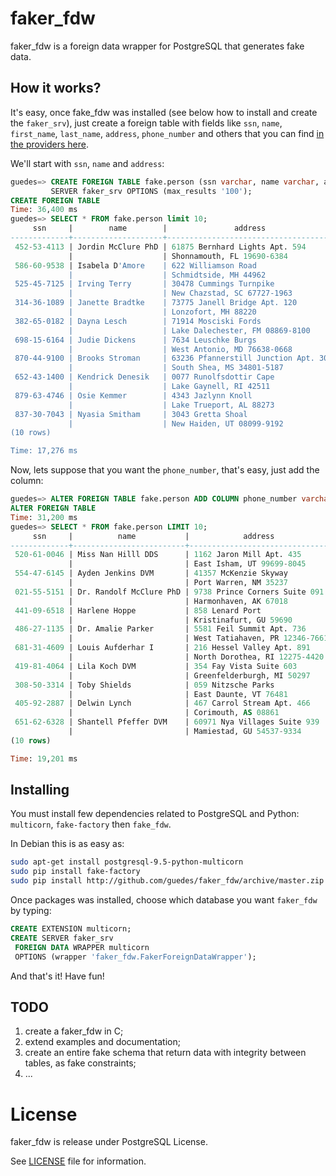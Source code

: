# faker_fdw

faker_fdw is a foreign data wrapper for PostgreSQL that generates fake data. 

## How it works?

It's easy, once fake_fdw was installed (see below how to install and create the `faker_srv`), just create 
a foreign table with fields like `ssn`, `name`, `first_name`, `last_name`, `address`, 
`phone_number` and others that you can find [in the providers here](http://fake-factory.readthedocs.org/en/latest/providers.html).

We'll start with `ssn`, `name` and `address`:

```sql
guedes=> CREATE FOREIGN TABLE fake.person (ssn varchar, name varchar, address text) 
         SERVER faker_srv OPTIONS (max_results '100');
CREATE FOREIGN TABLE
Time: 36,400 ms
guedes=> SELECT * FROM fake.person limit 10;
     ssn     |        name        |               address                
-------------+--------------------+--------------------------------------
 452-53-4113 | Jordin McClure PhD | 61875 Bernhard Lights Apt. 594      +
             |                    | Shonnamouth, FL 19690-6384
 586-60-9538 | Isabela D'Amore    | 622 Williamson Road                 +
             |                    | Schmidtside, MH 44962
 525-45-7125 | Irving Terry       | 30478 Cummings Turnpike             +
             |                    | New Chazstad, SC 67727-1963
 314-36-1089 | Janette Bradtke    | 73775 Janell Bridge Apt. 120        +
             |                    | Lonzofort, MH 88220
 382-65-0182 | Dayna Lesch        | 71914 Mosciski Fords                +
             |                    | Lake Dalechester, FM 08869-8100
 698-15-6164 | Judie Dickens      | 7634 Leuschke Burgs                 +
             |                    | West Antonio, MD 76638-0668
 870-44-9100 | Brooks Stroman     | 63236 Pfannerstill Junction Apt. 308+
             |                    | South Shea, MS 34801-5187
 652-43-1400 | Kendrick Denesik   | 0077 Runolfsdottir Cape             +
             |                    | Lake Gaynell, RI 42511
 879-63-4746 | Osie Kemmer        | 4343 Jazlynn Knoll                  +
             |                    | Lake Trueport, AL 88273
 837-30-7043 | Nyasia Smitham     | 3043 Gretta Shoal                   +
             |                    | New Haiden, UT 08099-9192
(10 rows)

Time: 17,276 ms
```

Now, lets suppose that you want the `phone_number`, that's easy, just add
the column:

```sql
guedes=> ALTER FOREIGN TABLE fake.person ADD COLUMN phone_number varchar;
ALTER FOREIGN TABLE
Time: 31,200 ms
guedes=> SELECT * FROM fake.person LIMIT 10;
     ssn     |          name           |            address             |    phone_number    
-------------+-------------------------+--------------------------------+--------------------
 520-61-0046 | Miss Nan Hilll DDS      | 1162 Jaron Mill Apt. 435      +| 635.024.1809x351
             |                         | East Isham, UT 99699-8045      | 
 554-47-6145 | Ayden Jenkins DVM       | 41357 McKenzie Skyway         +| 528.396.8357
             |                         | Port Warren, NM 35237          | 
 021-55-5151 | Dr. Randolf McClure PhD | 9738 Prince Corners Suite 091 +| 696.074.2586x2173
             |                         | Harmonhaven, AK 67018          | 
 441-09-6518 | Harlene Hoppe           | 858 Lenard Port               +| 07969004580
             |                         | Kristinafurt, GU 59690         | 
 486-27-1135 | Dr. Amalie Parker       | 5581 Feil Summit Apt. 736     +| 00554249871
             |                         | West Tatiahaven, PR 12346-7661 | 
 681-31-4609 | Louis Aufderhar I       | 216 Hessel Valley Apt. 891    +| (818)010-0501x1646
             |                         | North Dorothea, RI 12275-4420  | 
 419-81-4064 | Lila Koch DVM           | 354 Fay Vista Suite 603       +| 907-143-1119
             |                         | Greenfelderburgh, MI 50297     | 
 308-50-3314 | Toby Shields            | 059 Nitzsche Parks            +| 383.998.7283x035
             |                         | East Daunte, VT 76481          | 
 405-92-2887 | Delwin Lynch            | 467 Carrol Stream Apt. 466    +| +94(9)7970982195
             |                         | Corimouth, AS 08861            | 
 651-62-6328 | Shantell Pfeffer DVM    | 60971 Nya Villages Suite 939  +| 599.631.2393
             |                         | Mamiestad, GU 54537-9334       | 
(10 rows)

Time: 19,201 ms
```

## Installing

You must install few dependencies related to PostgreSQL and 
Python: `multicorn`, `fake-factory` then `fake_fdw`.

In Debian this is as easy as:

```bash
sudo apt-get install postgresql-9.5-python-multicorn
sudo pip install fake-factory
sudo pip install http://github.com/guedes/faker_fdw/archive/master.zip
```

Once packages was installed, choose which database you want `faker_fdw` by typing:

```sql
CREATE EXTENSION multicorn;
CREATE SERVER faker_srv 
 FOREIGN DATA WRAPPER multicorn
 OPTIONS (wrapper 'faker_fdw.FakerForeignDataWrapper');
```

And that's it! Have fun!

## TODO

1. create a faker_fdw in C;
2. extend examples and documentation;
3. create an entire fake schema that return data with integrity between tables, as fake constraints;
4. ...

# License

faker_fdw is release under PostgreSQL License.

See [LICENSE](LICENSE) file for information.
